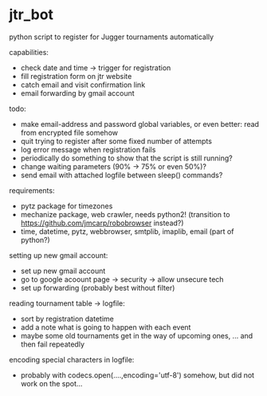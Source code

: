 # jtr_bot
python script to register for Jugger tournaments automatically

capabilities:
 * check date and time -> trigger for registration
 * fill registration form on jtr website
 * catch email and visit confirmation link
 * email forwarding by gmail account

todo:
 * make email-address and password global variables, or even better: read from encrypted file somehow
 * quit trying to register after some fixed number of attempts
 * log error message when registration fails
 * periodically do something to show that the script is still running?
 * change waiting parameters (90% -> 75% or even 50%)?
 * send email with attached logfile between sleep() commands?

requirements:
 * pytz package for timezones
 * mechanize package, web crawler, needs python2! (transition to https://github.com/jmcarp/robobrowser instead?)
 * time, datetime, pytz, webbrowser, smtplib, imaplib, email (part of python?)
 
 
 setting up new gmail account:
 * set up new gmail account
 * go to google acoount page -> security -> allow unsecure tech
 * set up forwarding (probably best without filter)

 
 reading tournament table -> logfile:
 * sort by registration datetime
 * add a note what is going to happen with each event
 * maybe some old tournaments get in the way of upcoming ones, ... and then fail repeatedly

 
 encoding special characters in logfile:
 * probably with codecs.open(....,encoding='utf-8') somehow, but did not work on the spot...
